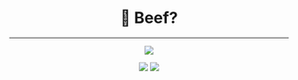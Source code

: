 <h1 align="center">🍖 Beef?</h1>
<hr>
<div align="center">
    <img src="[https://lanyard.cnrad.dev/api/833280085552791583"/>
</div>
</div>
<p align="center">
     <img src="https://github-readme-stats.vercel.app/api?username=benbernhardg&show_icons=true&theme=dracula" />
     <img src="https://github-readme-stats.vercel.app/api/top-langs/?username=benbernhardg&theme=dracula" />
</p>
